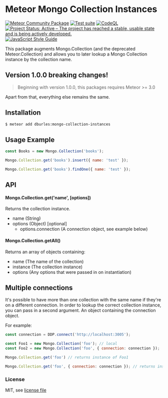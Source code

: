 # Meteor Mongo Collection Instances

[![Meteor Community Package](https://img.shields.io/badge/Meteor-Package-green?logo=meteor&logoColor=white)](https://meteor.com)
[![Test suite](https://github.com/Meteor-Community-Packages/mongo-collection-instances/actions/workflows/testsuite.yml/badge.svg)](https://github.com/Meteor-Community-Packages/mongo-collection-instances/actions/workflows/testsuite.yml)
[![CodeQL](https://github.com/Meteor-Community-Packages/mongo-collection-instances/actions/workflows/github-code-scanning/codeql/badge.svg)](https://github.com/Meteor-Community-Packages/mongo-collection-instances/actions/workflows/github-code-scanning/codeql)
[![Project Status: Active – The project has reached a stable, usable state and is being actively developed.](https://www.repostatus.org/badges/latest/active.svg)](https://www.repostatus.org/#active)
[![JavaScript Style Guide](https://img.shields.io/badge/code_style-standard-brightgreen.svg)](https://standardjs.com)

This package augments Mongo.Collection (and the deprecated Meteor.Collection) and allows you to later lookup a Mongo Collection instance by the collection name.

## Version 1.0.0 breaking changes!

> Beginning with version 1.0.0, this packages requires Meteor >= 3.0

Apart from that, everything else remains the same.

## Installation

```sh
$ meteor add dburles:mongo-collection-instances
```

## Usage Example

```js
const Books = new Mongo.Collection('books');

Mongo.Collection.get('books').insert({ name: 'test' });

Mongo.Collection.get('books').findOne({ name: 'test' });
```

## API

#### Mongo.Collection.get('name', [options])

Returns the collection instance.

 - name (String)
 - options (Object) [optional]
   - options.connection (A connection object, see example below)

#### Mongo.Collection.getAll()

Returns an array of objects containing:
 - name (The name of the collection)
 - instance (The collection instance)
 - options (Any options that were passed in on instantiation)


## Multiple connections

It's possible to have more than one collection with the same name if they're on a different connection.
In order to lookup the correct collection instance, you can pass in a second argument. An object containing the connection object.

For example:


```js
const connection = DDP.connect('http://localhost:3005');

const Foo1 = new Mongo.Collection('foo'); // local
const Foo2 = new Mongo.Collection('foo', { connection: connection });

Mongo.Collection.get('foo') // returns instance of Foo1

Mongo.Collection.get('foo', { connection: connection }); // returns instance of Foo2
```

### License

MIT, see [license file](./LICENSE.md)
